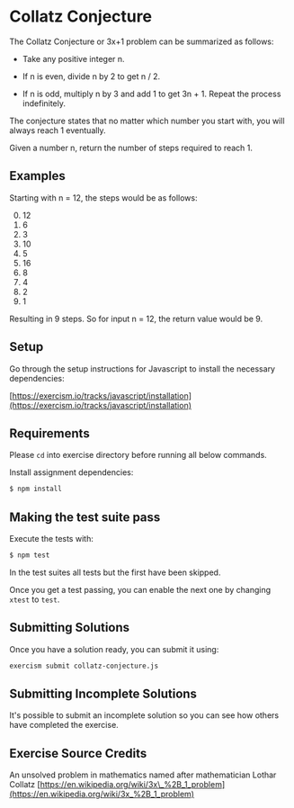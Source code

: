 # Collatz Conjecture

The Collatz Conjecture or 3x+1 problem can be summarized as follows:

- Take any positive integer n.

- If n is even, divide n by 2 to get n / 2.

- If n is odd, multiply n by 3 and add 1 to get 3n + 1. Repeat the process indefinitely.

The conjecture states that no matter which number you start with, you will always reach 1 eventually.

Given a number n, return the number of steps required to reach 1.

## Examples

Starting with n = 12, the steps would be as follows:

0. 12
1. 6
2. 3
3. 10
4. 5
5. 16
6. 8
7. 4
8. 2
9. 1

Resulting in 9 steps. So for input n = 12, the return value would be 9.

## Setup

Go through the setup instructions for Javascript to install the necessary
dependencies:

[https://exercism.io/tracks/javascript/installation](https://exercism.io/tracks/javascript/installation)

## Requirements

Please `cd` into exercise directory before running all below commands.

Install assignment dependencies:

```bash
$ npm install
```

## Making the test suite pass

Execute the tests with:

```bash
$ npm test
```

In the test suites all tests but the first have been skipped.

Once you get a test passing, you can enable the next one by changing `xtest` to
`test`.

## Submitting Solutions

Once you have a solution ready, you can submit it using:

```bash
exercism submit collatz-conjecture.js
```

## Submitting Incomplete Solutions

It's possible to submit an incomplete solution so you can see how others have
completed the exercise.

## Exercise Source Credits

An unsolved problem in mathematics named after mathematician Lothar Collatz [https://en.wikipedia.org/wiki/3x\_%2B_1_problem](https://en.wikipedia.org/wiki/3x_%2B_1_problem)
